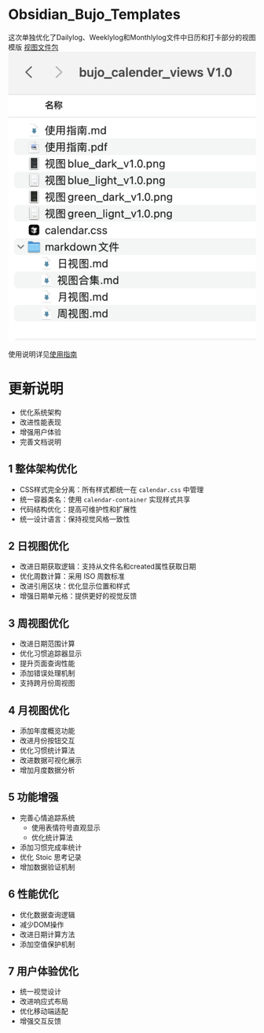 # Obsidian_Bujo_Templates

这次单独优化了Dailylog、Weeklylog和Monthlylog文件中日历和打卡部分的视图模版
[视图文件包](https://github.com/YuriWg/Obsidian_Bujo_Templates/blob/main/bujo_calender_views%20V1.0.zip)
![资料清单](https://github.com/YuriWg/Obsidian_Bujo_Templates/blob/main/%E6%9B%B4%E6%96%B0%E8%B5%84%E6%96%99%E6%B8%85%E5%8D%95.png)

使用说明详见[使用指南](https://github.com/YuriWg/Obsidian_Bujo_Templates/blob/main/%E4%BD%BF%E7%94%A8%E6%8C%87%E5%8D%97.pdf)

# 更新说明
- 优化系统架构
- 改进性能表现
- 增强用户体验
- 完善文档说明

## 1 整体架构优化
- CSS样式完全分离：所有样式都统一在 `calendar.css` 中管理
- 统一容器类名：使用 `calendar-container` 实现样式共享
- 代码结构优化：提高可维护性和扩展性
- 统一设计语言：保持视觉风格一致性

## 2 日视图优化
- 改进日期获取逻辑：支持从文件名和created属性获取日期
- 优化周数计算：采用 ISO 周数标准
- 改进引用区块：优化显示位置和样式
- 增强日期单元格：提供更好的视觉反馈

## 3 周视图优化
- 改进日期范围计算
- 优化习惯追踪器显示
- 提升页面查询性能
- 添加错误处理机制
- 支持跨月份周视图

## 4 月视图优化
- 添加年度概览功能
- 改进月份按钮交互
- 优化习惯统计算法
- 改进数据可视化展示
- 增加月度数据分析

## 5 功能增强
- 完善心情追踪系统
  - 使用表情符号直观显示
  - 优化统计算法
- 添加习惯完成率统计
- 优化 Stoic 思考记录
- 增加数据验证机制

## 6 性能优化
- 优化数据查询逻辑
- 减少DOM操作
- 改进日期计算方法
- 添加空值保护机制

## 7 用户体验优化
- 统一视觉设计
- 改进响应式布局
- 优化移动端适配
- 增强交互反馈


